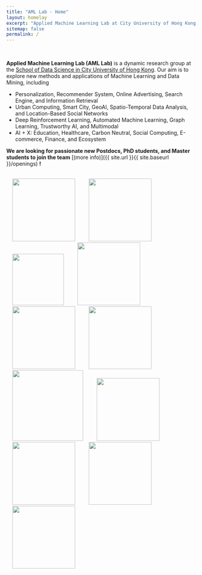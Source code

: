 ```yaml
---
title: "AML Lab - Home"
layout: homelay
excerpt: "Applied Machine Learning Lab at City University of Hong Kong."
sitemap: false
permalink: /
---
```



<br />

**Applied Machine Learning Lab (AML Lab)** is a dynamic research group at the [School of Data Science in City University of Hong Kong](https://www.sdsc.cityu.edu.hk/). Our aim is to explore new methods and applications of Machine Learning and Data Mining, including 
- Personalization, Recommender System, Online Advertising, Search Engine, and Information Retrieval
- Urban Computing, Smart City, GeoAI, Spatio-Temporal Data Analysis, and Location-Based Social Networks
- Deep Reinforcement Learning, Automated Machine Learning, Graph Learning, Trustworthy AI, and Multimodal
- AI + X: Education, Healthcare, Carbon Neutral, Social Computing, E-commerce, Finance, and Ecosystem




**We are  looking for passionate new Postdocs, PhD students, and Master students to join the team** [(more info)]({{ site.url }}{{ site.baseurl }}/openings) **!**

<br />

<!-- <div markdown="0" id="carousel" class="carousel slide" data-ride="carousel" data-interval="4000" data-pause="hover" > 
    <ol class="carousel-indicators">
        <li data-target="#carousel" data-slide-to="0" class="active"></li>
        <li data-target="#carousel" data-slide-to="1"></li>
    </ol>

    <div class="carousel-inner" markdown="0">
        <div class="item active">
            <img src="{{ site.url }}{{ site.baseurl }}/images/homepic/cityu.jpg" alt="Slide 1" />
        </div>
        <div class="item">
            <img src="{{ site.url }}{{ site.baseurl }}/images/homepic/cityu1.jpg" alt="Slide 2" />
        </div>
    </div>
  <a class="left carousel-control" href="#carousel" role="button" data-slide="prev">
    <span class="glyphicon glyphicon-chevron-left" aria-hidden="true"></span>
    <span class="sr-only">Previous</span>
  </a>
  <a class="right carousel-control" href="#carousel" role="button" data-slide="next">
    <span class="glyphicon glyphicon-chevron-right" aria-hidden="true"></span>
    <span class="sr-only">Next</span>
  </a>
</div> -->

<div class="center">
  <img class="logopic" src="{{ site.url }}{{ site.baseurl }}/images/logopic/ant.png" style="width: 166px; margin-left: 16px; margin-right: 16px">
  <img class="logopic" src="{{ site.url }}{{ site.baseurl }}/images/logopic/huawei1.jpg" style="width: 166px; margin-left: 16px; margin-right: 16px">
  <img class="logopic" src="{{ site.url }}{{ site.baseurl }}/images/logopic/baidu1.png" style="width: 136px; margin-left: 16px; margin-right: 16px">
  <img class="logopic" src="{{ site.url }}{{ site.baseurl }}/images/logopic/bytedance.png" style="width: 166px; margin-left: 16px; margin-right: 16px">
  <img class="logopic" src="{{ site.url }}{{ site.baseurl }}/images/logopic/tencent.png" style="width: 166px; margin-left: 16px; margin-right: 16px">
  <img class="logopic" src="{{ site.url }}{{ site.baseurl }}/images/logopic/alibaba.png" style="width: 166px; margin-left: 16px; margin-right: 16px">
  <img class="logopic" src="{{ site.url }}{{ site.baseurl }}/images/logopic/jd.png" style="width: 187px; margin-left: 16px; margin-right: 16px">
  <img class="logopic" src="{{ site.url }}{{ site.baseurl }}/images/logopic/kuaishou.png" style="width: 166px; margin-left: 16px; margin-right: 16px">
  <img class="logopic" src="{{ site.url }}{{ site.baseurl }}/images/logopic/netease.png" style="width: 166px; margin-left: 16px; margin-right: 16px">
  <img class="logopic" src="{{ site.url }}{{ site.baseurl }}/images/logopic/linkedin.png" style="width: 166px; margin-left: 16px; margin-right: 16px">
  <img class="logopic" src="{{ site.url }}{{ site.baseurl }}/images/logopic/criteo.png" style="width: 166px; margin-left: 16px; margin-right: 16px">
</div>
